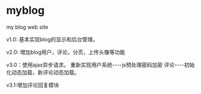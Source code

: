 # myblog
my blog web site


v1.0: 基本实现blog的显示和后台管理。

v2.0: 增加blog用户，评论，分页，上传头像等功能

v3.0：使用ajax异步请求。
     重新实现用户系统----js预处理密码加密
     评论----初始化动态加载，新评论动态加载。

v3.1:增加评论回复模块
